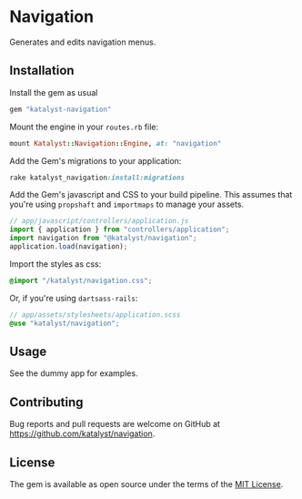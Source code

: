 # Navigation

Generates and edits navigation menus.

## Installation

Install the gem as usual

```ruby
gem "katalyst-navigation"
```

Mount the engine in your `routes.rb` file:

```ruby
mount Katalyst::Navigation::Engine, at: "navigation"
```

Add the Gem's migrations to your application:

```ruby
rake katalyst_navigation:install:migrations
```

Add the Gem's javascript and CSS to your build pipeline. This assumes that
you're using `propshaft` and `importmaps` to manage your assets.

```javascript
// app/javascript/controllers/application.js
import { application } from "controllers/application";
import navigation from "@katalyst/navigation";
application.load(navigation);
```

Import the styles as css:

```css
@import "/katalyst/navigation.css";
```

Or, if you're using `dartsass-rails`:

```scss
// app/assets/stylesheets/application.scss
@use "katalyst/navigation";
```

## Usage

See the dummy app for examples.

## Contributing

Bug reports and pull requests are welcome on GitHub at https://github.com/katalyst/navigation.

## License

The gem is available as open source under the terms of the [MIT License](https://opensource.org/licenses/MIT).
